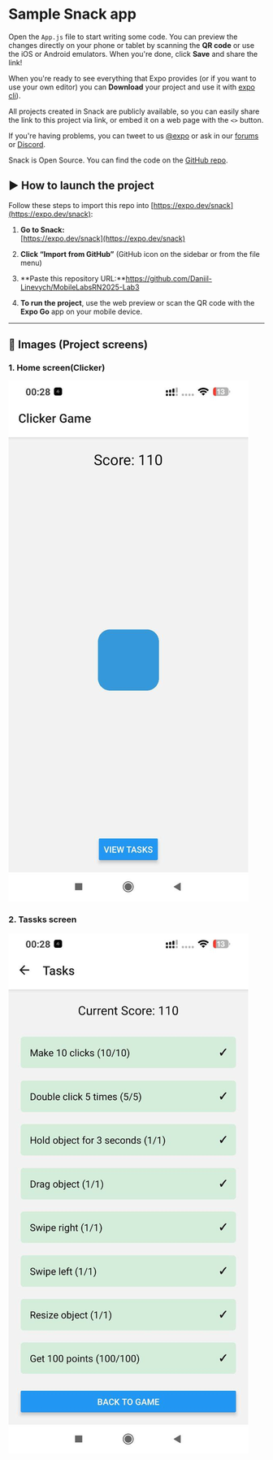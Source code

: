 # Sample Snack app

Open the `App.js` file to start writing some code. You can preview the changes directly on your phone or tablet by scanning the **QR code** or use the iOS or Android emulators. When you're done, click **Save** and share the link!

When you're ready to see everything that Expo provides (or if you want to use your own editor) you can **Download** your project and use it with [expo cli](https://docs.expo.dev/get-started/installation/#expo-cli)).

All projects created in Snack are publicly available, so you can easily share the link to this project via link, or embed it on a web page with the `<>` button.

If you're having problems, you can tweet to us [@expo](https://twitter.com/expo) or ask in our [forums](https://forums.expo.dev/c/expo-dev-tools/61) or [Discord](https://chat.expo.dev/).

Snack is Open Source. You can find the code on the [GitHub repo](https://github.com/expo/snack).

## ▶️ How to launch the project

Follow these steps to import this repo into [https://expo.dev/snack](https://expo.dev/snack):

1. **Go to Snack:**  
   [https://expo.dev/snack](https://expo.dev/snack)

2. **Click “Import from GitHub”** (GitHub icon on the sidebar or from the file menu)

3. **Paste this repository URL:**https://github.com/Daniil-Linevych/MobileLabsRN2025-Lab3

4. **To run the project**, use the web preview or scan the QR code with the **Expo Go** app on your mobile device.

---

## 📸 Images (Project screens)

### 1. Home screen(Clicker) 
![HomePage](images/home.jpg)

### 2. Tassks screen
![TasksPage](images/tasks.jpg)


